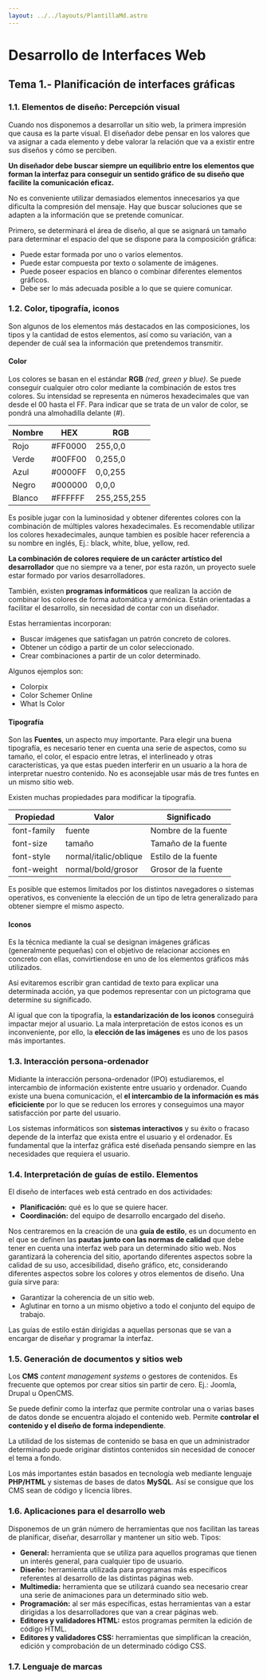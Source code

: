 ```yaml
---
layout: ../../layouts/PlantillaMd.astro
---
```

# Desarrollo de Interfaces Web

## Tema 1.- Planificación de interfaces gráficas

### 1.1. Elementos de diseño: Percepción visual

Cuando nos disponemos a desarrollar un sitio web, la primera impresión que causa es la parte visual. El diseñador debe pensar en los valores que va asignar a cada elemento y debe valorar la relación que va a existir entre sus diseños y cómo se perciben.

**Un diseñador debe buscar siempre un equilibrio entre los elementos que forman la interfaz para conseguir un sentido gráfico de su diseño que facilite la comunicación eficaz.**

No es conveniente utilizar demasiados elementos innecesarios ya que dificulta la compresión del mensaje. Hay que buscar soluciones que se adapten a la información que se pretende comunicar.

Primero, se determinará el área de diseño, al que se asignará un tamaño para determinar el espacio del que se dispone para la composición gráfica:

+ Puede estar formada por uno o varios elementos.
+ Puede estar compuesta por texto o solamente de imágenes.
+ Puede poseer espacios en blanco o combinar diferentes elementos gráficos.
+ Debe ser lo más adecuada posible a lo que se quiere comunicar.

### 1.2. Color, tipografía, iconos

Son algunos de los elementos más destacados en las composiciones, los tipos y la cantidad de estos elementos, así como su variación, van a depender de cuál sea la información que pretendemos transmitir.

#### Color

Los colores se basan en el estándar **RGB** *(red, green y blue)*. Se puede conseguir cualquier otro color mediante la combinación de estos tres colores. Su intensidad se representa en números hexadecimales que van desde el 00 hasta el FF. Para indicar que se trata de un valor de color, se pondrá una almohadilla delante (#).

| Nombre | HEX     | RGB     |
|--------|---------|---------|
|Rojo    | #FF0000 | 255,0,0 |
|Verde   | #00FF00 | 0,255,0 |
|Azul    | #0000FF | 0,0,255 |
|Negro   | #000000 | 0,0,0   |
|Blanco  | #FFFFFF | 255,255,255 |

Es posible jugar con la luminosidad y obtener diferentes colores con la combinación de múltiples valores hexadecimales. Es recomendable utilizar los colores hexadecimales, aunque tambien es posible hacer referencia a su nombre en inglés, Ej.: black, white, blue, yellow, red.

**La combinación de colores requiere de un carácter artístico del desarrollador** que no siempre va a tener, por esta razón, un proyecto suele estar formado por varios desarrolladores.

También, existen **programas informáticos** que realizan la acción de combinar los colores de forma automática y armónica. Están orientadas a facilitar el desarrollo, sin necesidad de contar con un diseñador.

Estas herramientas incorporan:

+ Buscar imágenes que satisfagan un patrón concreto de colores.
+ Obtener un código a partir de un color seleccionado.
+ Crear combinaciones a partir de un color determinado.

Algunos ejemplos son:

+ Colorpix
+ Color Schemer Online
+ What Is Color

#### Tipografía

Son las **Fuentes**, un aspecto muy importante. Para elegir una buena tipografía, es necesario tener en cuenta una serie de aspectos, como su tamaño, el color, el espacio entre letras, el interlineado y otras características, ya que estas pueden interferir en un usuario a la hora de interpretar nuestro contenido. No es aconsejable usar más de tres funtes en un mismo sitio web.

Existen muchas propiedades para modificar la tipografía.

|Propiedad    |Valor                |Significado        |
|-------------|---------------------|-------------------|
|font-family  |fuente               |Nombre de la fuente|
|font-size    |tamaño               |Tamaño de la fuente|
|font-style   |normal/italic/oblique|Estilo de la fuente|
|font-weight  |normal/bold/grosor   |Grosor de la fuente|

Es posible que estemos limitados por los distintos navegadores o sistemas operativos, es conveniente la elección de un tipo de letra generalizado para obtener siempre el mismo aspecto.

#### Iconos

Es la técnica mediante la cual se designan imágenes gráficas (generalmente pequeñas) con el objetivo de relacionar acciones en concreto con ellas, convirtiendose en uno de los elementos gráficos más utilizados.

Así evitaremos escribir gran cantidad de texto para explicar una determinada acción, ya que podemos representar con un pictograma que determine su significado.

Al igual que con la tipografía, la **estandarización de los iconos** conseguirá impactar mejor al usuario. La mala interpretación de estos iconos es un inconveniente, por ello, la **elección de las imágenes** es uno de los pasos más importantes.

### 1.3. Interacción persona-ordenador

Midiante la interacción persona-ordenador (IPO) estudiaremos, el intercambio de información existente entre usuario y ordenador. Cuando existe una buena comunicación, el **el intercambio de la información es más eficiciente** por lo que se reducen los errores y conseguimos una mayor satisfacción por parte del usuario.

Los sistemas informáticos son **sistemas interactivos** y su éxito o fracaso depende de la interfaz que exista entre el usuario y el ordenador. Es fundamental que la interfaz gráfica esté diseñada pensando siempre en las necesidades que requiera el usuario.

### 1.4. Interpretación de guías de estilo. Elementos

El diseño de interfaces web está centrado en dos actividades:

+ **Planificación:** qué es lo que se quiere hacer.
+ **Coordinación:** del equipo de desarrollo encargado del diseño.

Nos centraremos en la creación de una **guía de estilo**, es un documento en el que se definen las **pautas junto con las normas de calidad** que debe tener en cuenta una interfaz web para un determinado sitio web. Nos garantizará la coherencia del sitio, aportando diferentes aspectos sobre la calidad de su uso, accesibilidad, diseño gráfico, etc, considerando diferentes aspectos sobre los colores y otros elementos de diseño. Una guía sirve para:

+ Garantizar la coherencia de un sitio web.
+ Aglutinar en torno a un mismo objetivo a todo el conjunto del equipo de trabajo.

Las guías de estilo están dirigidas a aquellas personas que se van a encargar de diseñar y programar la interfaz.

### 1.5. Generación de documentos y sitios web

Los **CMS** *content management systems* o gestores de contenidos. Es frecuente que optemos por crear sitios sin partir de cero. Ej.: Joomla, Drupal u OpenCMS.

Se puede definir como la interfaz que permite controlar una o varias bases de datos donde se encuentra alojado el contenido web. Permite **controlar el contenido y el diseño de forma independiente**.

La utilidad de los sistemas de contenido se basa en que un administrador determinado puede originar distintos contenidos sin necesidad de conocer el tema a fondo.

Los más importantes están basados en tecnología web mediante lenguaje **PHP/HTML** y sistemas de bases de datos **MySQL**. Así se consigue que los CMS sean de código y licencia libres.

### 1.6. Aplicaciones para el desarrollo web

Disponemos de un grán número de herramientas que nos facilitan las tareas de planificar, diseñar, desarrollar y mantener un sitio web. Tipos:

+ **General:** herramienta que se utiliza para aquellos programas que tienen un interés general, para cualquier tipo de usuario.
+ **Diseño:** herramienta utilizada para programas más específicos referentes al desarrollo de las distintas páginas web.
+ **Multimedia:** herramienta que se utilizará cuando sea necesario crear una serie de animaciones para un determinado sitio web.
+ **Programación:** al ser más específicas, estas herramientas van a estar dirigidas a los desarrolladores que van a crear páginas web.
+ **Editores y validadores HTML:** estos programas permiten la edición de código HTML.
+ **Editores y validadores CSS:** herramientas que simplifican la creación, edición y comprobación de un determinado código CSS.

### 1.7. Lenguaje de marcas

